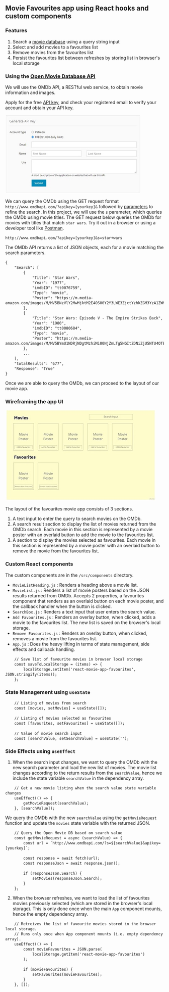## Movie Favourites app using React hooks and custom components
### Features
1. Search a [movie database](http://www.omdbapi.com/) using a query string input
2. Select and add movies to a favourites list
3. Remove movies from the favourites list
4. Persist the favourites list between refreshes by storing list in browser's local storage

### Using the [Open Movie Database API](http://www.omdbapi.com/)
We will use the OMDb API, a RESTful web service, to obtain movie information and images.  

Apply for the free [API key](http://www.omdbapi.com/apikey.aspx), and check your registered email to verify your account and obtain your API key.

![Apply for free API key](/public/images/apikey.jpg)

We can query the OMDb using the GET request format `http://www.omdbapi.com/?apikey=[yourkey]&` followed by [parameters](http://www.omdbapi.com/#parameters) to refine the search.  In this project, we will use the `s` parameter, which queries the OMDb using movie titles. The GET request below queries the OMDb for movies with titles that match `star wars`.  Try it out in a browser or using a developer tool like [Postman](https://www.postman.com/).
```
http://www.omdbapi.com/?apikey=[yourkey]&s=star+wars
```

The OMDb API returns a list of JSON objects, each for a movie matching the search parameters.

```
{
    "Search": [
        {
            "Title": "Star Wars",
            "Year": "1977",
            "imdbID": "tt0076759",
            "Type": "movie",
            "Poster": "https://m.media-amazon.com/images/M/MV5BNzVlY2MwMjktM2E4OS00Y2Y3LWE3ZjctYzhkZGM3YzA1ZWM2XkEyXkFqcGdeQXVyNzkwMjQ5NzM@._V1_SX300.jpg"
        },
        {
            "Title": "Star Wars: Episode V - The Empire Strikes Back",
            "Year": "1980",
            "imdbID": "tt0080684",
            "Type": "movie",
            "Poster": "https://m.media-amazon.com/images/M/MV5BYmU1NDRjNDgtMzhiMi00NjZmLTg5NGItZDNiZjU5NTU4OTE0XkEyXkFqcGdeQXVyNzkwMjQ5NzM@._V1_SX300.jpg"
        },
        ...
    ],
    "totalResults": "677",
    "Response": "True"
}
```
Once we are able to query the OMDb, we can proceed to the layout of our movie app.

### Wireframing the app UI
![Layout design of the movie app](/public/images/wireframe.jpg)

The layout of the favourites movie app consists of 3 sections.
1. A text input to enter the query to search movies on the OMDb.
2. A search result section to display the list of movies returned from the OMDb search. Each movie in this section is represented by a movie poster with an overlaid button to add the movie to the favourites list. 
3. A section to display the movies selected as favourites. Each movie in this section is represented by a movie poster with an overlaid button to remove the movie from the favourites list.

### Custom React components
The custom components are in the `/src/components` directory.

- `MovieListHeading.js` : Renders a heading above a movie list.
- `MovieList.js` : Renders a list of movie posters based on the JSON results returned from OMDb. Accepts 2 properties, a favourites component that renders as an overlaid button on each movie poster, and the callback handler when the button is clicked.
- `SearchBox.js` : Renders a text input that user enters the search value.  
- `Add Favourites.js` : Renders an overlay button, when clicked, adds a movie to the favourites list. The new list is saved on the browser's local storage.
- `Remove Favourites.js` :  Renders an overlay button, when clicked, removes a movie from the favourites list.
- `App.js` : Does the heavy lifting in terms of state management, side effects and callback handling.

```
	// Save list of favourite movies in browser local storage
	const saveToLocalStorage = (items) => {
		localStorage.setItem('react-movie-app-favourites', JSON.stringify(items));
	};
```

### State Management using `useState`
```
	// Listing of movies from search
	const [movies, setMovies] = useState([]);

	// Listing of movies selected as favourites
	const [favourites, setFavourites] = useState([]);

	// Value of movie search input
	const [searchValue, setSearchValue] = useState('');
```

### Side Effects using `useEffect`
1. When the search input changes, we want to query the OMDb with the new search parameter and load the new list of movies.  The movie list changes according to the return results from the `searchValue`, hence we include the state variable `searchValue` in the dependency array.
```
	// Get a new movie listing when the search value state variable changes
	useEffect(() => {
		getMovieRequest(searchValue);
	}, [searchValue]);
```

We query the OMDb with the new `searchValue` using the `getMovieRequest` function and update the `movies` state variable with the returned JSON.
```
	// Query the Open Movie DB based on search value
	const getMovieRequest = async (searchValue) => {
		const url = `http://www.omdbapi.com/?s=${searchValue}&apikey=[yourkey]`;

		const response = await fetch(url);
		const responseJson = await response.json();

		if (responseJson.Search) {
			setMovies(responseJson.Search);
		}
	};
```


2. When the browser refreshes, we want to load the list of favourites movies previously selected (which are stored in the browser's local storage).  This is only done once when the main `App` component mounts, hence the empty dependency array. 
```
 	// Retreives the list of favourite movies stored in the browser local storage.
	// Runs only once when App component mounts (i.e. empty dependency array).
	useEffect(() => {
		const movieFavourites = JSON.parse(
			localStorage.getItem('react-movie-app-favourites')
		);

		if (movieFavourites) {
			setFavourites(movieFavourites);
		}
	}, []);
```
